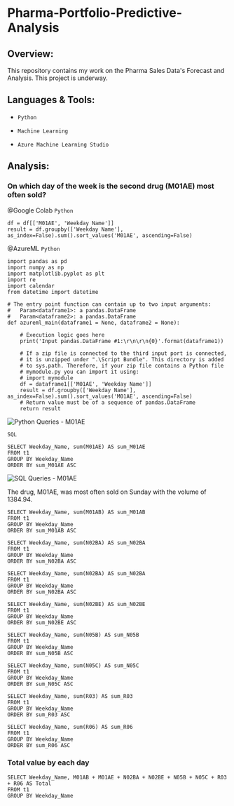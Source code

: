 # Pharma-Portfolio-Predictive-Analysis

## Overview:

This repository contains my work on the Pharma Sales Data's Forecast and Analysis. This project is underway.

## Languages & Tools:

- `Python`

- `Machine Learning`

- `Azure Machine Learning Studio`

## Analysis:

### On which day of the week is the second drug (M01AE) most often sold?

@Google Colab `Python`
```
df = df[['M01AE', 'Weekday Name']]
result = df.groupby(['Weekday Name'], as_index=False).sum().sort_values('M01AE', ascending=False)
```

@AzureML `Python`
```
import pandas as pd
import numpy as np
import matplotlib.pyplot as plt
import re
import calendar
from datetime import datetime

# The entry point function can contain up to two input arguments:
#   Param<dataframe1>: a pandas.DataFrame
#   Param<dataframe2>: a pandas.DataFrame
def azureml_main(dataframe1 = None, dataframe2 = None):

    # Execution logic goes here
    print('Input pandas.DataFrame #1:\r\n\r\n{0}'.format(dataframe1))

    # If a zip file is connected to the third input port is connected,
    # it is unzipped under ".\Script Bundle". This directory is added
    # to sys.path. Therefore, if your zip file contains a Python file
    # mymodule.py you can import it using:
    # import mymodule
    df = dataframe1[['M01AE', 'Weekday Name']]
    result = df.groupby(['Weekday Name'], as_index=False).sum().sort_values('M01AE', ascending=False)
    # Return value must be of a sequence of pandas.DataFrame
    return result
```    
![Python Queries - M01AE](https://user-images.githubusercontent.com/70437668/161901354-b6b8ac79-750d-4cd0-96fd-82e5573ca466.jpg)

`SQL`
```
SELECT Weekday_Name, sum(M01AE) AS sum_M01AE
FROM t1
GROUP BY Weekday_Name
ORDER BY sum_M01AE ASC
```
![SQL Queries - M01AE](https://user-images.githubusercontent.com/70437668/161901382-40f830c5-a41c-4a82-a94b-5daee87a3b14.jpg)

The drug, M01AE, was most often sold on Sunday with the volume of 1384.94.

```
SELECT Weekday_Name, sum(M01AB) AS sum_M01AB
FROM t1
GROUP BY Weekday_Name
ORDER BY sum_M01AB ASC
```

```
SELECT Weekday_Name, sum(N02BA) AS sum_N02BA
FROM t1
GROUP BY Weekday_Name
ORDER BY sum_N02BA ASC
```

```
SELECT Weekday_Name, sum(N02BA) AS sum_N02BA
FROM t1
GROUP BY Weekday_Name
ORDER BY sum_N02BA ASC
```

```
SELECT Weekday_Name, sum(N02BE) AS sum_N02BE
FROM t1
GROUP BY Weekday_Name
ORDER BY sum_N02BE ASC
```

```
SELECT Weekday_Name, sum(N05B) AS sum_N05B
FROM t1
GROUP BY Weekday_Name
ORDER BY sum_N05B ASC
```

```
SELECT Weekday_Name, sum(N05C) AS sum_N05C
FROM t1
GROUP BY Weekday_Name
ORDER BY sum_N05C ASC
```

```
SELECT Weekday_Name, sum(R03) AS sum_R03
FROM t1
GROUP BY Weekday_Name
ORDER BY sum_R03 ASC
```

```
SELECT Weekday_Name, sum(R06) AS sum_R06
FROM t1
GROUP BY Weekday_Name
ORDER BY sum_R06 ASC
```

### Total value by each day

```
SELECT Weekday_Name, M01AB + M01AE + N02BA + N02BE + N05B + N05C + R03 + R06 AS Total
FROM t1
GROUP BY Weekday_Name
```
